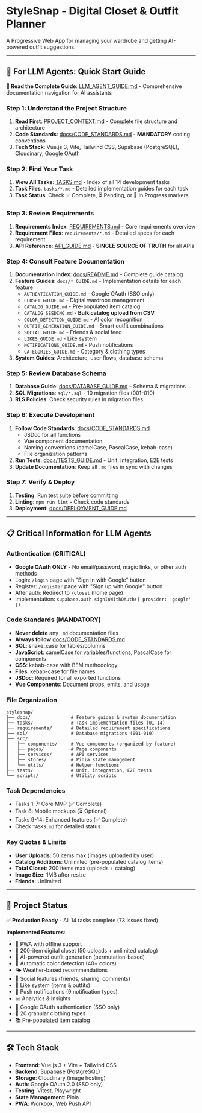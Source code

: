 # StyleSnap - Digital Closet & Outfit Planner

A Progressive Web App for managing your wardrobe and getting AI-powered outfit suggestions.

---

## 🤖 For LLM Agents: Quick Start Guide

**📖 Read the Complete Guide**: [LLM_AGENT_GUIDE.md](LLM_AGENT_GUIDE.md) - Comprehensive documentation navigation for AI assistants

### Step 1: Understand the Project Structure

1. **Read First**: [PROJECT_CONTEXT.md](PROJECT_CONTEXT.md) - Complete file structure and architecture
2. **Code Standards**: [docs/CODE_STANDARDS.md](docs/CODE_STANDARDS.md) - **MANDATORY** coding conventions
3. **Tech Stack**: Vue.js 3, Vite, Tailwind CSS, Supabase (PostgreSQL), Cloudinary, Google OAuth

### Step 2: Find Your Task
1. **View All Tasks**: [TASKS.md](TASKS.md) - Index of all 14 development tasks
2. **Task Files**: `tasks/*.md` - Detailed implementation guides for each task
3. **Task Status**: Check ✅ Complete, ⏳ Pending, or 🚧 In Progress markers

### Step 3: Review Requirements
1. **Requirements Index**: [REQUIREMENTS.md](REQUIREMENTS.md) - Core requirements overview
2. **Requirement Files**: `requirements/*.md` - Detailed specs for each requirement
3. **API Reference**: [API_GUIDE.md](API_GUIDE.md) - **SINGLE SOURCE OF TRUTH** for all APIs

### Step 4: Consult Feature Documentation
1. **Documentation Index**: [docs/README.md](docs/README.md) - Complete guide catalog
2. **Feature Guides**: `docs/*_GUIDE.md` - Implementation details for each feature
   - `AUTHENTICATION_GUIDE.md` - Google OAuth (SSO only)
   - `CLOSET_GUIDE.md` - Digital wardrobe management
   - `CATALOG_GUIDE.md` - Pre-populated item catalog
   - `CATALOG_SEEDING.md` - **Bulk catalog upload from CSV**
   - `COLOR_DETECTION_GUIDE.md` - AI color recognition
   - `OUTFIT_GENERATION_GUIDE.md` - Smart outfit combinations
   - `SOCIAL_GUIDE.md` - Friends & social feed
   - `LIKES_GUIDE.md` - Like system
   - `NOTIFICATIONS_GUIDE.md` - Push notifications
   - `CATEGORIES_GUIDE.md` - Category & clothing types
3. **System Guides**: Architecture, user flows, database schema

### Step 5: Review Database Schema
1. **Database Guide**: [docs/DATABASE_GUIDE.md](docs/DATABASE_GUIDE.md) - Schema & migrations
2. **SQL Migrations**: `sql/*.sql` - 10 migration files (001-010)
3. **RLS Policies**: Check security rules in migration files

### Step 6: Execute Development
1. **Follow Code Standards**: [docs/CODE_STANDARDS.md](docs/CODE_STANDARDS.md)
   - JSDoc for all functions
   - Vue component documentation
   - Naming conventions (camelCase, PascalCase, kebab-case)
   - File organization patterns
2. **Run Tests**: [docs/TESTS_GUIDE.md](docs/TESTS_GUIDE.md) - Unit, integration, E2E tests
3. **Update Documentation**: Keep all `.md` files in sync with changes

### Step 7: Verify & Deploy
1. **Testing**: Run test suite before committing
2. **Linting**: `npm run lint` - Check code standards
3. **Deployment**: [docs/DEPLOYMENT_GUIDE.md](docs/DEPLOYMENT_GUIDE.md)

---

## 📋 Critical Information for LLM Agents

### Authentication (CRITICAL)
- **Google OAuth ONLY** - No email/password, magic links, or other auth methods
- Login: `/login` page with "Sign in with Google" button
- Register: `/register` page with "Sign up with Google" button
- After auth: Redirect to `/closet` (home page)
- Implementation: `supabase.auth.signInWithOAuth({ provider: 'google' })`

### Code Standards (MANDATORY)
- **Never delete** any `.md` documentation files
- **Always follow** [docs/CODE_STANDARDS.md](docs/CODE_STANDARDS.md)
- **SQL**: snake_case for tables/columns
- **JavaScript**: camelCase for variables/functions, PascalCase for components
- **CSS**: kebab-case with BEM methodology
- **Files**: kebab-case for file names
- **JSDoc**: Required for all exported functions
- **Vue Components**: Document props, emits, and usage

### File Organization
```
stylesnap/
├── docs/               # Feature guides & system documentation
├── tasks/              # Task implementation files (01-14)
├── requirements/       # Detailed requirement specifications
├── sql/                # Database migrations (001-010)
├── src/
│   ├── components/     # Vue components (organized by feature)
│   ├── pages/          # Page components
│   ├── services/       # API services
│   ├── stores/         # Pinia state management
│   └── utils/          # Helper functions
├── tests/              # Unit, integration, E2E tests
└── scripts/            # Utility scripts
```

### Task Dependencies
- Tasks 1-7: Core MVP (✅ Complete)
- Task 8: Mobile mockups (⏳ Optional)
- Tasks 9-14: Enhanced features (✅ Complete)
- Check `TASKS.md` for detailed status

### Key Quotas & Limits
- **User Uploads**: 50 items max (images uploaded by user)
- **Catalog Additions**: Unlimited (pre-populated catalog items)
- **Total Closet**: 200 items max (uploads + catalog)
- **Image Size**: 1MB after resize
- **Friends**: Unlimited

---

## 🚀 Project Status

✅ **Production Ready** - All 14 tasks complete (73 issues fixed)

**Implemented Features**:
- 📱 PWA with offline support
- 🎨 200-item digital closet (50 uploads + unlimited catalog)
- 🤖 AI-powered outfit generation (permutation-based)
- 🎨 Automatic color detection (40+ colors)
- 🌤️ Weather-based recommendations
- 👥 Social features (friends, sharing, comments)
- 💙 Like system (items & outfits)
- 🔔 Push notifications (9 notification types)
- 📊 Analytics & insights
- 🔐 Google OAuth authentication (SSO only)
- 👕 20 granular clothing types
- 📚 Pre-populated item catalog

---

## 🛠️ Tech Stack

- **Frontend**: Vue.js 3 + Vite + Tailwind CSS
- **Backend**: Supabase (PostgreSQL)
- **Storage**: Cloudinary (image hosting)
- **Auth**: Google OAuth 2.0 (SSO only)
- **Testing**: Vitest, Playwright
- **State Management**: Pinia
- **PWA**: Workbox, Web Push API